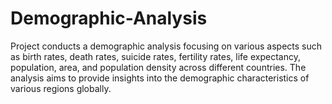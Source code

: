 # Demographic-Analysis
Project conducts a demographic analysis focusing on various aspects such as birth rates, death rates, suicide rates, fertility rates, life expectancy, population, area, and population density across different countries. The analysis aims to provide insights into the demographic characteristics of various regions globally.
